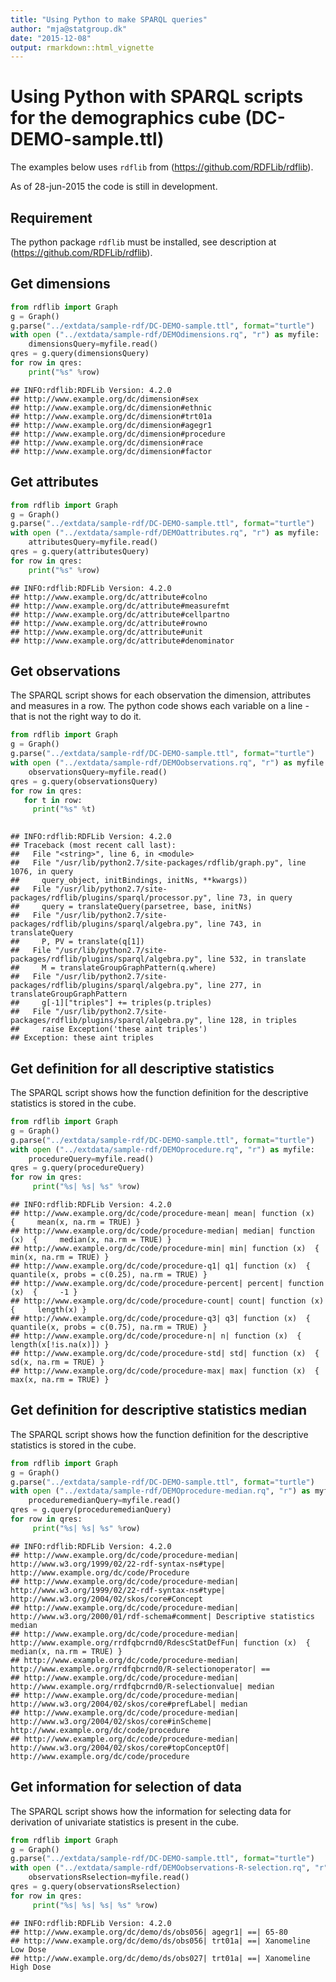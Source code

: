 ```yaml
---
title: "Using Python to make SPARQL queries"
author: "mja@statgroup.dk"
date: "2015-12-08"
output: rmarkdown::html_vignette
---
```


# Using Python with SPARQL scripts for the demographics cube (DC-DEMO-sample.ttl)

The examples below uses `rdflib` from (https://github.com/RDFLib/rdflib).

As of 28-jun-2015 the code is still in development.

## Requirement

The python package `rdflib` must be installed, see description at (https://github.com/RDFLib/rdflib).

## Get dimensions

```python
from rdflib import Graph
g = Graph()
g.parse("../extdata/sample-rdf/DC-DEMO-sample.ttl", format="turtle")
with open ("../extdata/sample-rdf/DEMOdimensions.rq", "r") as myfile:
    dimensionsQuery=myfile.read()
qres = g.query(dimensionsQuery)
for row in qres:
    print("%s" %row)
```

```
## INFO:rdflib:RDFLib Version: 4.2.0
## http://www.example.org/dc/dimension#sex
## http://www.example.org/dc/dimension#ethnic
## http://www.example.org/dc/dimension#trt01a
## http://www.example.org/dc/dimension#agegr1
## http://www.example.org/dc/dimension#procedure
## http://www.example.org/dc/dimension#race
## http://www.example.org/dc/dimension#factor
```

## Get attributes


```python
from rdflib import Graph
g = Graph()
g.parse("../extdata/sample-rdf/DC-DEMO-sample.ttl", format="turtle")
with open ("../extdata/sample-rdf/DEMOattributes.rq", "r") as myfile:
    attributesQuery=myfile.read()
qres = g.query(attributesQuery)
for row in qres:
    print("%s" %row)
```

```
## INFO:rdflib:RDFLib Version: 4.2.0
## http://www.example.org/dc/attribute#colno
## http://www.example.org/dc/attribute#measurefmt
## http://www.example.org/dc/attribute#cellpartno
## http://www.example.org/dc/attribute#rowno
## http://www.example.org/dc/attribute#unit
## http://www.example.org/dc/attribute#denominator
```

## Get observations

The SPARQL script shows for each observation the dimension, attributes and measures in a row.
The python code shows each variable on a line - that is not the right way to do it.

```python
from rdflib import Graph
g = Graph()
g.parse("../extdata/sample-rdf/DC-DEMO-sample.ttl", format="turtle")
with open ("../extdata/sample-rdf/DEMOobservations.rq", "r") as myfile:
    observationsQuery=myfile.read()
qres = g.query(observationsQuery)
for row in qres:
   for t in row:
     print("%s" %t)
 
```

```
## INFO:rdflib:RDFLib Version: 4.2.0
## Traceback (most recent call last):
##   File "<string>", line 6, in <module>
##   File "/usr/lib/python2.7/site-packages/rdflib/graph.py", line 1076, in query
##     query_object, initBindings, initNs, **kwargs))
##   File "/usr/lib/python2.7/site-packages/rdflib/plugins/sparql/processor.py", line 73, in query
##     query = translateQuery(parsetree, base, initNs)
##   File "/usr/lib/python2.7/site-packages/rdflib/plugins/sparql/algebra.py", line 743, in translateQuery
##     P, PV = translate(q[1])
##   File "/usr/lib/python2.7/site-packages/rdflib/plugins/sparql/algebra.py", line 532, in translate
##     M = translateGroupGraphPattern(q.where)
##   File "/usr/lib/python2.7/site-packages/rdflib/plugins/sparql/algebra.py", line 277, in translateGroupGraphPattern
##     g[-1]["triples"] += triples(p.triples)
##   File "/usr/lib/python2.7/site-packages/rdflib/plugins/sparql/algebra.py", line 128, in triples
##     raise Exception('these aint triples')
## Exception: these aint triples
```

## Get definition for all descriptive statistics

The SPARQL script shows how the function definition for the descriptive statistics is stored in the cube.

```python
from rdflib import Graph
g = Graph()
g.parse("../extdata/sample-rdf/DC-DEMO-sample.ttl", format="turtle")
with open ("../extdata/sample-rdf/DEMOprocedure.rq", "r") as myfile:
    procedureQuery=myfile.read()
qres = g.query(procedureQuery)
for row in qres:
     print("%s| %s| %s" %row)

```

```
## INFO:rdflib:RDFLib Version: 4.2.0
## http://www.example.org/dc/code/procedure-mean| mean| function (x)  {     mean(x, na.rm = TRUE) }
## http://www.example.org/dc/code/procedure-median| median| function (x)  {     median(x, na.rm = TRUE) }
## http://www.example.org/dc/code/procedure-min| min| function (x)  {     min(x, na.rm = TRUE) }
## http://www.example.org/dc/code/procedure-q1| q1| function (x)  {     quantile(x, probs = c(0.25), na.rm = TRUE) }
## http://www.example.org/dc/code/procedure-percent| percent| function (x)  {     -1 }
## http://www.example.org/dc/code/procedure-count| count| function (x)  {     length(x) }
## http://www.example.org/dc/code/procedure-q3| q3| function (x)  {     quantile(x, probs = c(0.75), na.rm = TRUE) }
## http://www.example.org/dc/code/procedure-n| n| function (x)  {     length(x[!is.na(x)]) }
## http://www.example.org/dc/code/procedure-std| std| function (x)  {     sd(x, na.rm = TRUE) }
## http://www.example.org/dc/code/procedure-max| max| function (x)  {     max(x, na.rm = TRUE) }
```

## Get definition for descriptive statistics median

The SPARQL script shows how the function definition for the descriptive statistics is stored in the cube.

```python
from rdflib import Graph
g = Graph()
g.parse("../extdata/sample-rdf/DC-DEMO-sample.ttl", format="turtle")
with open ("../extdata/sample-rdf/DEMOprocedure-median.rq", "r") as myfile:
    proceduremedianQuery=myfile.read()
qres = g.query(proceduremedianQuery)
for row in qres:
     print("%s| %s| %s" %row)

```

```
## INFO:rdflib:RDFLib Version: 4.2.0
## http://www.example.org/dc/code/procedure-median| http://www.w3.org/1999/02/22-rdf-syntax-ns#type| http://www.example.org/dc/code/Procedure
## http://www.example.org/dc/code/procedure-median| http://www.w3.org/1999/02/22-rdf-syntax-ns#type| http://www.w3.org/2004/02/skos/core#Concept
## http://www.example.org/dc/code/procedure-median| http://www.w3.org/2000/01/rdf-schema#comment| Descriptive statistics median
## http://www.example.org/dc/code/procedure-median| http://www.example.org/rrdfqbcrnd0/RdescStatDefFun| function (x)  {     median(x, na.rm = TRUE) }
## http://www.example.org/dc/code/procedure-median| http://www.example.org/rrdfqbcrnd0/R-selectionoperator| ==
## http://www.example.org/dc/code/procedure-median| http://www.example.org/rrdfqbcrnd0/R-selectionvalue| median
## http://www.example.org/dc/code/procedure-median| http://www.w3.org/2004/02/skos/core#prefLabel| median
## http://www.example.org/dc/code/procedure-median| http://www.w3.org/2004/02/skos/core#inScheme| http://www.example.org/dc/code/procedure
## http://www.example.org/dc/code/procedure-median| http://www.w3.org/2004/02/skos/core#topConceptOf| http://www.example.org/dc/code/procedure
```

## Get information for selection of data

The SPARQL script shows how the information for selecting data for derivation of univariate statistics is present in the cube.

```python
from rdflib import Graph
g = Graph()
g.parse("../extdata/sample-rdf/DC-DEMO-sample.ttl", format="turtle")
with open ("../extdata/sample-rdf/DEMOobservations-R-selection.rq", "r") as myfile:
    observationsRselection=myfile.read()
qres = g.query(observationsRselection)
for row in qres:
     print("%s| %s| %s| %s" %row)

```

```
## INFO:rdflib:RDFLib Version: 4.2.0
## http://www.example.org/dc/demo/ds/obs056| agegr1| ==| 65-80
## http://www.example.org/dc/demo/ds/obs056| trt01a| ==| Xanomeline Low Dose
## http://www.example.org/dc/demo/ds/obs027| trt01a| ==| Xanomeline High Dose
```


